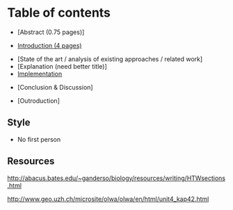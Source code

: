 # Table of contents

- [Abstract (0.75 pages)]

  <!-- What did I do in a nutshell?  -->

- [Introduction (4 pages)](#introduction)
  <!--  What is the problem? and why -->
  <!-- Explain the observable pattern -->
  <!-- Explain the "transparent observable" concept and show examples -->

<!-- comparison and summary of existing approaches -->

- [State of the art / analysis of existing approaches / related work]
  <!-- How did I solve the problem? -->
  <!-- Which tools did I choose and why -->
  <!-- what could be better -->
- [Explanation (need better title)]
  <!-- Constructs -->
  <!-- API -->
  <!-- why from which language to which -->
  <!-- explain the syntax of the language create a name -->
  <!-- Explanation of the solution independent of the code -->
  <!-- target language explanation and syntax -->
- [Implementation](#building-a-transpiler)
  <!-- Explain the code in detail -->

* [Conclusion & Discussion]

    <!-- What did I find out? -->
    <!-- Is the pattern actually useful -->
    <!-- What does it mean? -->
    <!-- For which fields could it be used -->
    <!-- Critical reflection -->
    <!-- future research -->

* [Outroduction]
  <!--  Acknowledgments, similar ideas/frameworks -->
  <!-- Literature Cited -->
  <!-- Appendices -->

## Style

- No first person

## Resources

http://abacus.bates.edu/~ganderso/biology/resources/writing/HTWsections.html

http://www.geo.uzh.ch/microsite/olwa/olwa/en/html/unit4_kap42.html
